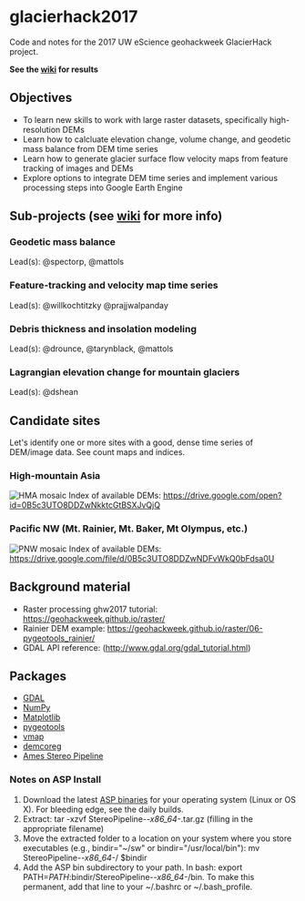 # glacierhack2017
Code and notes for the 2017 UW eScience geohackweek GlacierHack project.

**See the [wiki](https://github.com/dshean/glacierhack2017/wiki) for results**

## Objectives
- To learn new skills to work with large raster datasets, specifically high-resolution DEMs
- Learn how to calcluate elevation change, volume change, and geodetic mass balance from DEM time series
- Learn how to generate glacier surface flow velocity maps from feature tracking of images and DEMs
- Explore options to integrate DEM time series and implement various processing steps into Google Earth Engine

## Sub-projects (see [wiki](https://github.com/dshean/glacierhack2017/wiki) for more info)

### Geodetic mass balance
Lead(s): @spectorp, @mattols
### Feature-tracking and velocity map time series
Lead(s): @willkochtitzky @prajjwalpanday
### Debris thickness and insolation modeling
Lead(s): @drounce, @tarynblack, @mattols
### Lagrangian elevation change for mountain glaciers
Lead(s): @dshean 

## Candidate sites
Let's identify one or more sites with a good, dense time series of DEM/image data.  See count maps and indices.

### High-mountain Asia
![HMA mosaic](doc/hma_20170716_mos_32m_100m_proj_combined_lbl_sm.jpg)
Index of available DEMs: https://drive.google.com/open?id=0B5c3UTO8DDZwNkktcGtBSXJvQjQ

### Pacific NW (Mt. Rainier, Mt. Baker, Mt Olympus, etc.)
![PNW mosaic](doc/pnw_dem_mosaic_countmap_timeseries_sm.jpg)
Index of available DEMs: https://drive.google.com/file/d/0B5c3UTO8DDZwNDFvWkQ0bFdsa0U

## Background material
- Raster processing ghw2017 tutorial: https://geohackweek.github.io/raster/
- Rainier DEM example: https://geohackweek.github.io/raster/06-pygeotools_rainier/
- GDAL API reference: (http://www.gdal.org/gdal_tutorial.html)

## Packages
- [GDAL](http://www.gdal.org/)
- [NumPy](http://www.numpy.org/)
- [Matplotlib](https://matplotlib.org/)
- [pygeotools](https://github.com/dshean/pygeotools)
- [vmap](https://github.com/dshean/vmap)
- [demcoreg](https://github.com/dshean/demcoreg)
- [Ames Stereo Pipeline](https://ti.arc.nasa.gov/tech/asr/intelligent-robotics/ngt/stereo/)

### Notes on ASP Install

1. Download the latest [ASP binaries](https://ti.arc.nasa.gov/tech/asr/intelligent-robotics/ngt/stereo/) for your operating system (Linux or OS X). For bleeding edge, see the daily builds.
2. Extract: tar -xzvf StereoPipeline-*-x86_64-*.tar.gz (filling in the appropriate filename)
3. Move the extracted folder to a location on your system where you store executables (e.g., bindir="~/sw" or bindir="/usr/local/bin"): mv StereoPipeline-*-x86_64-*/ $bindir
4. Add the ASP bin subdirectory to your path. In bash: export PATH=${PATH}:$bindir/StereoPipeline-*-x86_64-*/bin. To make this permanent, add that line to your ~/.bashrc or ~/.bash_profile.

